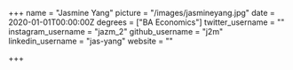 +++
name = "Jasmine Yang"
picture = "/images/jasmineyang.jpg"
date = 2020-01-01T00:00:00Z
degrees = ["BA Economics"]
twitter_username = ""
instagram_username = "jazm_2"
github_username = "j2m"
linkedin_username = "jas-yang"
website = ""

+++
